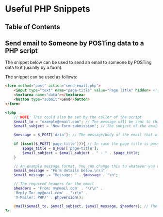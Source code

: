 <!-- omit in toc -->
# Useful PHP Snippets

<!-- omit in toc -->
## Table of Contents


## Send email to Someone by POSTing data to a PHP script

The snippet below can be used to send an email to someone by POSTing data to it (usually by a form).

The snippet can be used as follows:

```html
<form method="post" action="send-email.php">
    <input type="text" name="page-title" value="Page Title" hidden> <!-- The title of the page or the form should be passed in here -->
    <textarea name="data"></textarea>
    <button type="submit">Send</button>
</form>
```

```php
<?php
    // NOTE: This could also be set by the caller of the script
    $email_to = "example@email.com"; // The message will be sent to this email
    $email_subject = "New Form submission"; // The subject of the email

    $message = $_POST['data']; // The message/body of the email that will be sent
    
    if (isset($_POST['page-title'])){ // In case the page title is passed, append it to the end of the email subject (usually this snippet is used on multiple pages)
        $page_title = $_POST['page-title'];
        $email_subject = $email_subject . " - " . $page_title;
    }

    // An example message format. You can change this to whatever you want.
    $email_message = "Form details below.\n\n";
    $email_message .= "Message: " . $message . "\n";

    // The required headers for the email
    $headers = 'From: my@mail.com' . "\r\n" .
    'Reply-To: my@mail.com' . "\r\n" .
    'X-Mailer: PHP/' . phpversion();

    @mail($email_to, $email_subject, $email_message, $headers); // The actual command that sends the email
?>
```